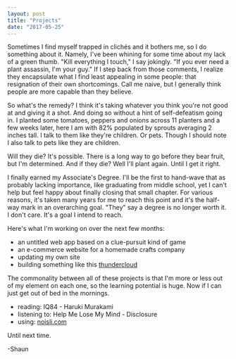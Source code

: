 ```yaml
---
layout: post
title: "Projects"
date: "2017-05-25"
---
```


Sometimes I find myself trapped in clichés and it bothers me, so I do something about it. Namely, I've been whining for some time about my lack of a green thumb. "Kill everything I touch," I say jokingly. "If you ever need a plant assassin, I'm your guy." If I step back from those comments, I realize they encapsulate what I find least appealing in some people: that resignation of their own shortcomings. Call me naive, but I generally think people are more capable than they believe.

So what's the remedy? I think it's taking whatever you think you're not good at and giving it a shot. And doing so without a hint of self-defeatism going in. I planted some tomatoes, peppers and onions across 11 planters and a few weeks later, here I am with 82% populated by sprouts averaging 2 inches tall. I talk to them like they're children. Or pets. Though I should note I also talk to pets like they are children.

Will they die? It's possible. There is a long way to go before they bear fruit, but I'm determined. And if they die? Well I'll plant again. Until I get it right.

I finally earned my Associate's Degree. I'll be the first to hand-wave that as probably lacking importance, like graduating from middle school, yet I can't help but feel happy about finally closing that small chapter. For various reasons, it's taken many years for me to reach this point and it's the half-way mark in an overarching goal. "They" say a degree is no longer worth it. I don't care. It's a goal I intend to reach.

Here's what I'm working on over the next few months:
* an untitled web app based on a clue-pursuit kind of game
* an e-commerce website for a homemade crafts company
* updating my own site
* building something like this [thundercloud](http://www.richardclarkson.com/cloud/)

The commonality between all of these projects is that I'm more or less out of my element on each one, so the learning potential is huge. Now if I can just get out of bed in the mornings.

* reading: IQ84 - Haruki Murakami
* listening to: Help Me Lose My Mind - Disclosure
* using: [noisli.com](https://www.noisli.com/)

Until next time.

-Shaun
